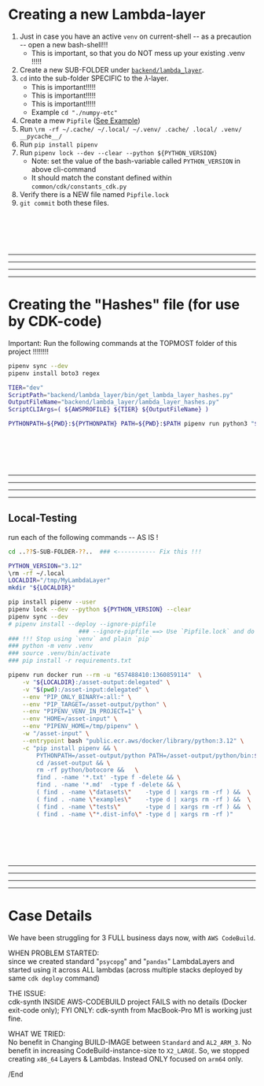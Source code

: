 # Creating a new Lambda-layer

1. Just in case you have an active `venv` on current-shell -- as a precaution -- open a new bash-shell!!!
    * This is important, so that you do NOT mess up your existing .venv !!!!!
1. Create a new SUB-FOLDER under [`backend/lambda_layer`](../../backend/lambda_layer/).
1. `cd` into the sub-folder SPECIFIC to the 𝜆-layer.
    * This is important!!!!!
    * This is important!!!!!
    * This is important!!!!!
    * Example `cd "./numpy-etc"`
1. Create a mew `Pipfile`  ([See Example](./psycopg/Pipfile))
1. Run `\rm -rf ~/.cache/ ~/.local/ ~/.venv/ .cache/ .local/ .venv/ __pycache__/`
1. Run `pip install pipenv`
1. Run `pipenv lock --dev --clear --python ${PYTHON_VERSION}`
    * Note: set the value of the bash-variable called `PYTHON_VERSION` in above cli-command
    * It should match the constant defined within `common/cdk/constants_cdk.py`
1. Verify there is a NEW file named `Pipfile.lock`
1. `git commit` both these files.

<BR/><BR/><BR/><BR/>
<HR/><HR/><HR/><HR/>

# Creating the "Hashes" file (for use by CDK-code)

Important: Run the following commands at the TOPMOST folder of this project !!!!!!!!

```bash
pipenv sync --dev
pipenv install boto3 regex

TIER="dev"
ScriptPath="backend/lambda_layer/bin/get_lambda_layer_hashes.py"
OutputFileName="backend/lambda_layer/lambda_layer_hashes.py"
ScriptCLIArgs=( ${AWSPROFILE} ${TIER} ${OutputFileName} )

PYTHONPATH=${PWD}:${PYTHONPATH} PATH=${PWD}:$PATH pipenv run python3 "${ScriptPath}" ${ScriptCLIArgs[@]}
```

<BR/><BR/><BR/><BR/>
<HR/><HR/><HR/><HR/>

## Local-Testing

run each of the following commands --  AS IS !

```bash
cd ..??S-SUB-FOLDER-??..  ### <----------- Fix this !!!

PYTHON_VERSION="3.12"
\rm -rf ~/.local
LOCALDIR="/tmp/MyLambdaLayer"
mkdir "${LOCALDIR}"

pip install pipenv --user
pipenv lock --dev --python ${PYTHON_VERSION} --clear
pipenv sync --dev
# pipenv install --deploy --ignore-pipfile
                    ### --ignore-pipfile ==> Use `Pipfile.lock` and do -NOT- use `Pipfile`.
### !!! Stop using `venv` and plain `pip`
### python -m venv .venv
### source .venv/bin/activate
### pip install -r requirements.txt

pipenv run docker run --rm -u "657488410:1360859114"  \
    -v "${LOCALDIR}:/asset-output:delegated" \
    -v "$(pwd):/asset-input:delegated" \
    --env "PIP_ONLY_BINARY=:all:" \
    --env "PIP_TARGET=/asset-output/python" \
    --env "PIPENV_VENV_IN_PROJECT=1" \
    --env "HOME=/asset-input" \
    --env "PIPENV_HOME=/tmp/pipenv" \
    -w "/asset-input" \
    --entrypoint bash "public.ecr.aws/docker/library/python:3.12" \
    -c "pip install pipenv && \
        PYTHONPATH=/asset-output/python PATH=/asset-output/python/bin:$PATH pipenv sync --dev && \
        cd /asset-output && \
        rm -rf python/botocore &&   \
        find . -name '*.txt' -type f -delete && \
        find . -name '*.md'  -type f -delete && \
        ( find . -name \"datasets\"    -type d | xargs rm -rf ) &&  \
        ( find . -name \"examples\"    -type d | xargs rm -rf ) &&  \
        ( find . -name \"tests\"       -type d | xargs rm -rf ) &&  \
        ( find . -name \"*.dist-info\" -type d | xargs rm -rf )"
```

<BR/><BR/><BR/><BR/>
<HR/><HR/><HR/><HR/>

# Case Details

We have been struggling for 3 FULL business days now, with `AWS CodeBuild`.

WHEN PROBLEM STARTED:<BR/>
since we created standard "`psycopg`" and "`pandas`" LambdaLayers and started using it across ALL lambdas (across multiple stacks deployed by same `cdk deploy` command)

THE ISSUE:<BR/>
cdk-synth INSIDE AWS-CODEBUILD project FAILS with no details (Docker exit-code only); FYI ONLY: cdk-synth from MacBook-Pro M1 is working just fine.

WHAT WE TRIED:<BR/>
No benefit in Changing BUILD-IMAGE between `Standard` and `AL2_ARM_3`.  No benefit in increasing CodeBuild-instance-size to `X2_LARGE`.  So, we stopped creating `x86_64` Layers & Lambdas. Instead ONLY focused on `arm64` only.


/End